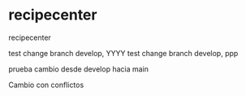# recipecenter

recipecenter

test change branch develop, YYYY
test change branch develop, ppp

prueba cambio desde develop hacia main

Cambio con conflictos